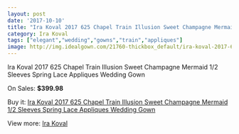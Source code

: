 ```yaml
---
layout: post
date: '2017-10-10'
title: "Ira Koval 2017 625 Chapel Train Illusion Sweet Champagne Mermaid 1/2 Sleeves Spring Lace Appliques Wedding Gown"
category: Ira Koval
tags: ["elegant","wedding","gowns","train","appliques"]
image: http://img.idealgown.com/21760-thickbox_default/ira-koval-2017-625-chapel-train-illusion-sweet-champagne-mermaid-1-2-sleeves-spring-lace-appliques-wedding-gown.jpg
---
```

Ira Koval 2017 625 Chapel Train Illusion Sweet Champagne Mermaid 1/2 Sleeves Spring Lace Appliques Wedding Gown

On Sales: **$399.98**
<a href="https://www.idealgown.com/en/ira-koval/8204-ira-koval-2017-625-chapel-train-illusion-sweet-champagne-mermaid-1-2-sleeves-spring-lace-appliques-wedding-gown.html"><amp-img layout="responsive" width="600" height="600" src="//img.idealgown.com/21760-thickbox_default/ira-koval-2017-625-chapel-train-illusion-sweet-champagne-mermaid-1-2-sleeves-spring-lace-appliques-wedding-gown.jpg" alt="Ira Koval 2017 625 Chapel Train Illusion Sweet Champagne Mermaid 1/2 Sleeves Spring Lace Appliques Wedding Gown 0" /></a>
<a href="https://www.idealgown.com/en/ira-koval/8204-ira-koval-2017-625-chapel-train-illusion-sweet-champagne-mermaid-1-2-sleeves-spring-lace-appliques-wedding-gown.html"><amp-img layout="responsive" width="600" height="600" src="//img.idealgown.com/21767-thickbox_default/ira-koval-2017-625-chapel-train-illusion-sweet-champagne-mermaid-1-2-sleeves-spring-lace-appliques-wedding-gown.jpg" alt="Ira Koval 2017 625 Chapel Train Illusion Sweet Champagne Mermaid 1/2 Sleeves Spring Lace Appliques Wedding Gown 1" /></a>
<a href="https://www.idealgown.com/en/ira-koval/8204-ira-koval-2017-625-chapel-train-illusion-sweet-champagne-mermaid-1-2-sleeves-spring-lace-appliques-wedding-gown.html"><amp-img layout="responsive" width="600" height="600" src="//img.idealgown.com/21766-thickbox_default/ira-koval-2017-625-chapel-train-illusion-sweet-champagne-mermaid-1-2-sleeves-spring-lace-appliques-wedding-gown.jpg" alt="Ira Koval 2017 625 Chapel Train Illusion Sweet Champagne Mermaid 1/2 Sleeves Spring Lace Appliques Wedding Gown 2" /></a>
<a href="https://www.idealgown.com/en/ira-koval/8204-ira-koval-2017-625-chapel-train-illusion-sweet-champagne-mermaid-1-2-sleeves-spring-lace-appliques-wedding-gown.html"><amp-img layout="responsive" width="600" height="600" src="//img.idealgown.com/21765-thickbox_default/ira-koval-2017-625-chapel-train-illusion-sweet-champagne-mermaid-1-2-sleeves-spring-lace-appliques-wedding-gown.jpg" alt="Ira Koval 2017 625 Chapel Train Illusion Sweet Champagne Mermaid 1/2 Sleeves Spring Lace Appliques Wedding Gown 3" /></a>
<a href="https://www.idealgown.com/en/ira-koval/8204-ira-koval-2017-625-chapel-train-illusion-sweet-champagne-mermaid-1-2-sleeves-spring-lace-appliques-wedding-gown.html"><amp-img layout="responsive" width="600" height="600" src="//img.idealgown.com/21764-thickbox_default/ira-koval-2017-625-chapel-train-illusion-sweet-champagne-mermaid-1-2-sleeves-spring-lace-appliques-wedding-gown.jpg" alt="Ira Koval 2017 625 Chapel Train Illusion Sweet Champagne Mermaid 1/2 Sleeves Spring Lace Appliques Wedding Gown 4" /></a>
<a href="https://www.idealgown.com/en/ira-koval/8204-ira-koval-2017-625-chapel-train-illusion-sweet-champagne-mermaid-1-2-sleeves-spring-lace-appliques-wedding-gown.html"><amp-img layout="responsive" width="600" height="600" src="//img.idealgown.com/21763-thickbox_default/ira-koval-2017-625-chapel-train-illusion-sweet-champagne-mermaid-1-2-sleeves-spring-lace-appliques-wedding-gown.jpg" alt="Ira Koval 2017 625 Chapel Train Illusion Sweet Champagne Mermaid 1/2 Sleeves Spring Lace Appliques Wedding Gown 5" /></a>
<a href="https://www.idealgown.com/en/ira-koval/8204-ira-koval-2017-625-chapel-train-illusion-sweet-champagne-mermaid-1-2-sleeves-spring-lace-appliques-wedding-gown.html"><amp-img layout="responsive" width="600" height="600" src="//img.idealgown.com/21762-thickbox_default/ira-koval-2017-625-chapel-train-illusion-sweet-champagne-mermaid-1-2-sleeves-spring-lace-appliques-wedding-gown.jpg" alt="Ira Koval 2017 625 Chapel Train Illusion Sweet Champagne Mermaid 1/2 Sleeves Spring Lace Appliques Wedding Gown 6" /></a>
<a href="https://www.idealgown.com/en/ira-koval/8204-ira-koval-2017-625-chapel-train-illusion-sweet-champagne-mermaid-1-2-sleeves-spring-lace-appliques-wedding-gown.html"><amp-img layout="responsive" width="600" height="600" src="//img.idealgown.com/21761-thickbox_default/ira-koval-2017-625-chapel-train-illusion-sweet-champagne-mermaid-1-2-sleeves-spring-lace-appliques-wedding-gown.jpg" alt="Ira Koval 2017 625 Chapel Train Illusion Sweet Champagne Mermaid 1/2 Sleeves Spring Lace Appliques Wedding Gown 7" /></a>

Buy it: [Ira Koval 2017 625 Chapel Train Illusion Sweet Champagne Mermaid 1/2 Sleeves Spring Lace Appliques Wedding Gown](https://www.idealgown.com/en/ira-koval/8204-ira-koval-2017-625-chapel-train-illusion-sweet-champagne-mermaid-1-2-sleeves-spring-lace-appliques-wedding-gown.html "Ira Koval 2017 625 Chapel Train Illusion Sweet Champagne Mermaid 1/2 Sleeves Spring Lace Appliques Wedding Gown")

View more: [Ira Koval](https://www.idealgown.com/en/163-ira-koval "Ira Koval")